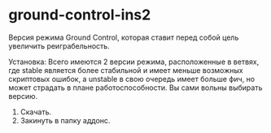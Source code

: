 # ground-control-ins2
Версия режима Ground Control, которая ставит перед собой цель увеличить реиграбельность.

Установка:
Всего имеются 2 версии режима, расположенные в ветвях, где stable является более стабильной и имеет меньше возможных скриптовых ошибок, а unstable в свою очередь имеет больше фич, но может страдать в плане работоспособности. Вы сами вольны выбирать версию.
1) Скачать.
2) Закинуть в папку аддонс.

